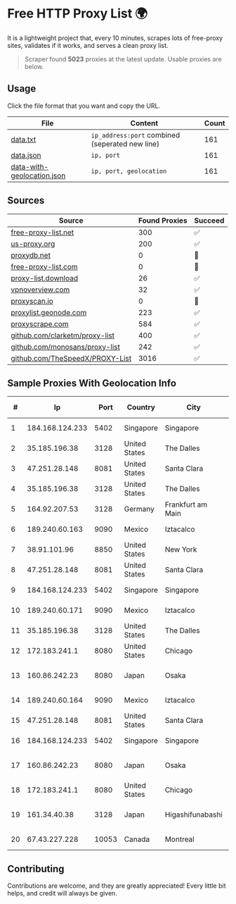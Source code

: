 
# Free HTTP Proxy List 🌍

It is a lightweight project that, every 10 minutes, scrapes lots of free-proxy sites, validates if it works, and serves a clean proxy list.


> Scraper found **5023** proxies at the latest update. Usable proxies are below.

## Usage

Click the file format that you want and copy the URL.


|File|Content|Count|
|----|-------|-----|
|[data.txt](https://raw.githubusercontent.com/themiralay/Proxy-List-World/master/data.txt)|`ip_address:port` combined (seperated new line)|161|
|[data.json](https://raw.githubusercontent.com/themiralay/Proxy-List-World/master/data.json)|`ip, port`|161|
|[data-with-geolocation.json](https://raw.githubusercontent.com/themiralay/Proxy-List-World/master/data-with-geolocation.json)|`ip, port, geolocation`|161|

## Sources

|Source|Found Proxies|Succeed|
|------|-------------|-------|
|[free-proxy-list.net](https://free-proxy-list.net)|300|✅|
|[us-proxy.org](https://www.us-proxy.org)|200|✅|
|[proxydb.net](http://proxydb.net)|0|🚫|
|[free-proxy-list.com](https://free-proxy-list.com/?page=&port=&type%5B%5D=http&type%5B%5D=https&up_time=0&search=Search)|0|🚫|
|[proxy-list.download](https://www.proxy-list.download/HTTP)|26|✅|
|[vpnoverview.com](https://vpnoverview.com/privacy/anonymous-browsing/free-proxy-servers)|32|✅|
|[proxyscan.io](https://www.proxyscan.io)|0|🚫|
|[proxylist.geonode.com](https://proxylist.geonode.com/api/proxy-list?limit=300&page=1&sort_by=lastChecked&sort_type=desc&protocols=http,https)|223|✅|
|[proxyscrape.com](https://api.proxyscrape.com/v2/?request=displayproxies&protocol=http&timeout=10000&country=all&ssl=all&anonymity=all)|584|✅|
|[github.com/clarketm/proxy-list](https://raw.githubusercontent.com/clarketm/proxy-list/master/proxy-list-raw.txt)|400|✅|
|[github.com/monosans/proxy-list](https://raw.githubusercontent.com/monosans/proxy-list/main/proxies/http.txt)|242|✅|
|[github.com/TheSpeedX/PROXY-List](https://raw.githubusercontent.com/TheSpeedX/PROXY-List/master/http.txt)|3016|✅|


## Sample Proxies With Geolocation Info

|#|Ip|Port|Country|City|Internet Service Provider|
|-|--|----|-------|----|-------------------------|
|1|184.168.124.233|5402|Singapore|Singapore|GoDaddy.com, LLC|
|2|35.185.196.38|3128|United States|The Dalles|Google LLC|
|3|47.251.28.148|8081|United States|Santa Clara|Alibaba Cloud LLC|
|4|35.185.196.38|3128|United States|The Dalles|Google LLC|
|5|164.92.207.53|3128|Germany|Frankfurt am Main|DigitalOcean, LLC|
|6|189.240.60.163|9090|Mexico|Iztacalco|Uninet S.A. de C.V.|
|7|38.91.101.96|8850|United States|New York|GTHost|
|8|47.251.28.148|8081|United States|Santa Clara|Alibaba Cloud LLC|
|9|184.168.124.233|5402|Singapore|Singapore|GoDaddy.com, LLC|
|10|189.240.60.171|9090|Mexico|Iztacalco|Uninet S.A. de C.V.|
|11|35.185.196.38|3128|United States|The Dalles|Google LLC|
|12|172.183.241.1|8080|United States|Chicago|Microsoft|
|13|160.86.242.23|8080|Japan|Osaka|Sony Network Communications Inc|
|14|189.240.60.164|9090|Mexico|Iztacalco|Uninet S.A. de C.V.|
|15|47.251.28.148|8081|United States|Santa Clara|Alibaba Cloud LLC|
|16|184.168.124.233|5402|Singapore|Singapore|GoDaddy.com, LLC|
|17|160.86.242.23|8080|Japan|Osaka|Sony Network Communications Inc|
|18|172.183.241.1|8080|United States|Chicago|Microsoft|
|19|161.34.40.38|3128|Japan|Higashifunabashi|NTT PC Communications, Inc.|
|20|67.43.227.228|10053|Canada|Montreal|GloboTech Communications|



## Contributing

Contributions are welcome, and they are greatly appreciated! Every
little bit helps, and credit will always be given.

